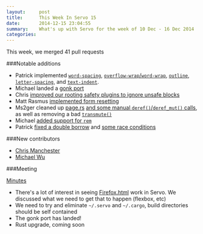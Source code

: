 ```yaml
---
layout:     post
title:      This Week In Servo 15
date:       2014-12-15 23:04:55
summary:    What's up with Servo for the week of 10 Dec - 16 Dec 2014
categories: 
---
```


This week, we merged 41 pull requests

###Notable additions

 - Patrick implemented [`word-spacing`](https://github.com/servo/servo/pull/4360), [`overflow-wrap`/`word-wrap`](https://github.com/servo/servo/pull/4361), [`outline`](https://github.com/servo/servo/pull/4299), [`letter-spacing`](https://github.com/servo/servo/pull/4325), and [`text-indent`](https://github.com/servo/servo/pull/4328).
 - Michael landed a [gonk port](https://github.com/servo/servo/pull/4306)
 - Chris [improved our rooting safety plugins to ignore unsafe blocks](https://github.com/servo/servo/pull/4189)
 - Matt Rasmus [implemented form resetting](https://github.com/servo/servo/pull/4133)
 - Ms2ger cleaned up [page.rs](https://github.com/servo/servo/pull/4330) [and some manual `deref()`/`deref_mut()` calls](https://github.com/servo/servo/pull/4390), as well as removing a bad [`transmute()`](https://github.com/servo/servo/pull/4389)
 - Michael [added support for `rem`](https://github.com/servo/servo/pull/4340)
 - Patrick [fixed a double borrow](https://github.com/servo/servo/pull/4385/files) and [some race conditions](https://github.com/servo/servo/pull/3844)

###New contributors

 - [Chris Manchester](https://github.com/chmanchester)
 - [Michael Wu](https://github.com/michaelwu)

###Meeting

[Minutes](https://github.com/servo/servo/wiki/Meeting-2014-12-15)

 - There's a lot of interest in seeing [Firefox.html](https://github.com/paulrouget/firefox.html) work in Servo. We discussed what we need to get that to happen (flexbox, etc)
 - We need to try and eliminate `~/.servo` and `~/.cargo`, build directories should be self contained
 - The gonk port has landed!
 - Rust upgrade, coming soon
